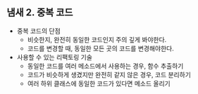 ## 냄새 2. 중복 코드
+ 중복 코드의 단점
  + 비슷한지, 완전히 동일한 코드인지 주의 깊게 봐야한다.
  + 코드를 변경할 때, 동일한 모든 곳의 코드를 변경해야한다.
+ 사용할 수 있는 리팩토링 기술
  + 동일한 코드를 여러 메소드에서 사용하는 경우, 함수 추출하기
  + 코드가 비슷하게 생겼지만 완전히 같지 않은 경우, 코드 분리하기
  + 여러 하위 클래스에 동일한 코드가 있다면 메소드 올리기  

